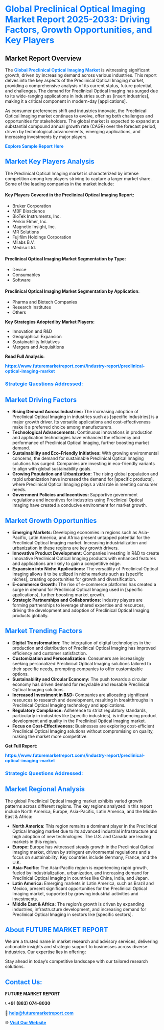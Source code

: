 <h1 style="color: #007BFF;">Global Preclinical Optical Imaging Market Report 2025-2033: Driving Factors, Growth Opportunities, and Key Players</h1>

<section id="overview">
<h2>Market Report Overview</h2>
<p>The <a href="https://www.futuremarketreport.com//industry-report/preclinical-optical-imaging-market" style="color: #007BFF; text-decoration: none;"><strong>Global Preclinical Optical Imaging Market</strong></a> is witnessing significant growth, driven by increasing demand across various industries. This report delves into the key aspects of the Preclinical Optical Imaging market, providing a comprehensive analysis of its current status, future potential, and challenges. The demand for Preclinical Optical Imaging has surged due to its wide-ranging applications in industries such as [insert industries], making it a critical component in modern-day [applications].</p>
<p>As consumer preferences shift and industries innovate, the Preclinical Optical Imaging market continues to evolve, offering both challenges and opportunities for stakeholders. The global market is expected to expand at a substantial compound annual growth rate (CAGR) over the forecast period, driven by technological advancements, emerging applications, and increasing investments by major players.</p>
</section>

<section id="overview">
<p><a href="https://www.futuremarketreport.com//request-sample/reportId=79286" style="color: #007BFF; text-decoration: none;"><strong>Explore Sample Report Here</strong></a></p>
</section>

<section id="key-players">
<h2 style="color: #007BFF;">Market Key Players Analysis</h2>
<p>The Preclinical Optical Imaging market is characterized by intense competition among key players striving to capture a larger market share. Some of the leading companies in the market include:</p>
<h4>Key Players Covered in the Preclinical Optical Imaging Report:</h4>
<ul><li>Bruker Corporation</li><li>MBF Bioscience</li><li>BioTek Instruments, Inc.</li><li>Perkin Elmer, Inc.</li><li>Magnetic Insight, Inc.</li><li>MR Solutions</li><li>Fujifilm Holdings Corporation</li><li>Milabs B.V.</li><li>Mediso Ltd.</li></ul>
<h4>Preclinical Optical Imaging Market Segmentation by Type:</h4>
<ul><li>Device</li><li>Consumables</li><li>Software</li></ul>

<h4>Preclinical Optical Imaging Market Segmentation by Application:</h4>
<ul><li>Pharma and Biotech Companies</li><li>Research Institutes</li><li>Others</li></ul>
<p><strong>Key Strategies Adopted by Market Players:</strong></p>
<ul>
<li>Innovation and R&D</li>
<li>Geographical Expansion</li>
<li>Sustainability Initiatives</li>
<li>Mergers and Acquisitions</li>
</ul>
</section>

<section>
<p><strong>Read Full Analysis: </strong></p><a href="https://www.futuremarketreport.com//industry-report/preclinical-optical-imaging-market" style="color: #007BFF; text-decoration: none;"><strong>https://www.futuremarketreport.com//industry-report/preclinical-optical-imaging-market</strong></a>
<h3 style="color: #007BFF;">Strategic Questions Addressed:</h3>
</section>

<section id="driving-factors">
<h2 style="color: #007BFF;">Market Driving Factors</h2>
<ul>
<li><strong>Rising Demand Across Industries:</strong> The increasing adoption of Preclinical Optical Imaging in industries such as [specific industries] is a major growth driver. Its versatile applications and cost-effectiveness make it a preferred choice among manufacturers.</li>
<li><strong>Technological Advancements:</strong> Continuous innovations in production and application technologies have enhanced the efficiency and performance of Preclinical Optical Imaging, further boosting market demand.</li>
<li><strong>Sustainability and Eco-Friendly Initiatives:</strong> With growing environmental concerns, the demand for sustainable Preclinical Optical Imaging solutions has surged. Companies are investing in eco-friendly variants to align with global sustainability goals.</li>
<li><strong>Growing Population and Urbanization:</strong> The rising global population and rapid urbanization have increased the demand for [specific products], where Preclinical Optical Imaging plays a vital role in meeting consumer needs.</li>
<li><strong>Government Policies and Incentives:</strong> Supportive government regulations and incentives for industries using Preclinical Optical Imaging have created a conducive environment for market growth.</li>
</ul>
</section>

<section id="growth-opportunities">
<h2 style="color: #007BFF;">Market Growth Opportunities</h2>
<ul>
<li><strong>Emerging Markets:</strong> Developing economies in regions such as Asia-Pacific, Latin America, and Africa present untapped potential for the Preclinical Optical Imaging market. Increasing industrialization and urbanization in these regions are key growth drivers.</li>
<li><strong>Innovative Product Development:</strong> Companies investing in R&D to create innovative Preclinical Optical Imaging products with enhanced features and applications are likely to gain a competitive edge.</li>
<li><strong>Expansion into Niche Applications:</strong> The versatility of Preclinical Optical Imaging allows it to be utilized in niche markets such as [specific niches], creating opportunities for growth and diversification.</li>
<li><strong>E-commerce Growth:</strong> The rise of e-commerce platforms has created a surge in demand for Preclinical Optical Imaging used in [specific applications], further boosting market growth.</li>
<li><strong>Strategic Partnerships and Collaborations:</strong> Industry players are forming partnerships to leverage shared expertise and resources, driving the development and adoption of Preclinical Optical Imaging products globally.</li>
</ul>
</section>

<section id="trending-factors">
<h2 style="color: #007BFF;">Market Trending Factors</h2>
<ul>
<li><strong>Digital Transformation:</strong> The integration of digital technologies in the production and distribution of Preclinical Optical Imaging has improved efficiency and customer satisfaction.</li>
<li><strong>Customization and Personalization:</strong> Consumers are increasingly seeking personalized Preclinical Optical Imaging solutions tailored to their specific needs, prompting companies to offer customizable options.</li>
<li><strong>Sustainability and Circular Economy:</strong> The push towards a circular economy has driven demand for recyclable and reusable Preclinical Optical Imaging solutions.</li>
<li><strong>Increased Investment in R&D:</strong> Companies are allocating significant resources to research and development, resulting in breakthroughs in Preclinical Optical Imaging technology and applications.</li>
<li><strong>Regulatory Compliance:</strong> Adherence to strict regulatory standards, particularly in industries like [specific industries], is influencing product development and quality in the Preclinical Optical Imaging market.</li>
<li><strong>Focus on Cost-Effectiveness:</strong> Businesses are exploring cost-efficient Preclinical Optical Imaging solutions without compromising on quality, making the market more competitive.</li>
</ul>
</section>

<section>
<p><strong>Get Full Report: </strong></p><a href="https://www.futuremarketreport.com//industry-report/preclinical-optical-imaging-market" style="color: #007BFF; text-decoration: none;"><strong>https://www.futuremarketreport.com//industry-report/preclinical-optical-imaging-market</strong></a>
<h3 style="color: #007BFF;">Strategic Questions Addressed:</h3>
</section>


<section id="regional-analysis">
<h2 style="color: #007BFF;">Market Regional Analysis</h2>
<p>The global Preclinical Optical Imaging market exhibits varied growth patterns across different regions. The key regions analyzed in this report include North America, Europe, Asia-Pacific, Latin America, and the Middle East & Africa:</p>
<ul>
<li><strong>North America:</strong> This region remains a dominant player in the Preclinical Optical Imaging market due to its advanced industrial infrastructure and high adoption of new technologies. The U.S. and Canada are leading markets in this region.</li>
<li><strong>Europe:</strong> Europe has witnessed steady growth in the Preclinical Optical Imaging market, driven by stringent environmental regulations and a focus on sustainability. Key countries include Germany, France, and the U.K.</li>
<li><strong>Asia-Pacific:</strong> The Asia-Pacific region is experiencing rapid growth, fueled by industrialization, urbanization, and increasing demand for Preclinical Optical Imaging in countries like China, India, and Japan.</li>
<li><strong>Latin America:</strong> Emerging markets in Latin America, such as Brazil and Mexico, present significant opportunities for the Preclinical Optical Imaging market, supported by growing industrial activities and investments.</li>
<li><strong>Middle East & Africa:</strong> The region’s growth is driven by expanding industries, infrastructure development, and increasing demand for Preclinical Optical Imaging in sectors like [specific sectors].</li>
</ul>
</section>

<footer>
<h2 style="color: #007BFF;">About FUTURE MARKET REPORT</h2>
<p>We are a trusted name in market research and advisory services, delivering actionable insights and strategic support to businesses across diverse industries. Our expertise lies in offering:</p>

<p>Stay ahead in today’s competitive landscape with our tailored research solutions.</p>

<h2 style="color: #007BFF;">Contact Us:</h2>
<p><strong>FUTURE MARKET REPORT</strong></p>
<p>📞 <strong>+91 (883) 074-8030</strong></p>
<p>📧 <strong><a href="mailto:help@futuremarketreport.com" style="color: #007BFF;">help@futuremarketreport.com</a></strong></p>
<p>🌐 <strong><a href="https://www.futuremarketreport.com/" style="color: #007BFF;">Visit Our Website</a></strong></p>
</footer>